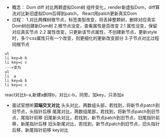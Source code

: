 - 概念：
Dom diff 对比两颗虚拟Dom树
组件变化，render新虚拟Dom，diff算法对比新旧虚拟Dom后得到patch，
React用patch更新真实Dom
- 过程：
1.对比两棵树根节点，标签类型改变，将丢掉整颗树，删除对应真实Dom树创建新Dom树
2.根节点没变，查看属性是否改变
 2.1 属性没变，保留对应真实节点
 2.2 属性改变，只更新该节点属性，不创建新节点，更新style时，多个css属性只有一个改变，则更细化的更新改变部分
3.子节点对比过程同根节点
```
ul
li key=b b
li key=c c
--->变为
ul
li  a
li key=b b
li key=c c
```
react对比b-a,新建a删除b，对比c-b，同旁。加key，只添加a
- 面试官想听**双端交叉对比**
头头对比，两数组头部，若找到，将新节点patch到旧节点，头指针后移
尾尾对比，两数组尾部，若找到，将新节点patch到旧节点，尾指针前移
旧尾新头对比，若找到，新节点patch到旧节点，旧尾指针前移，新尾指针后移
旧头新尾对比，若找到，新节点patch到旧节点，旧头指针后移，新尾指针前移
key对比